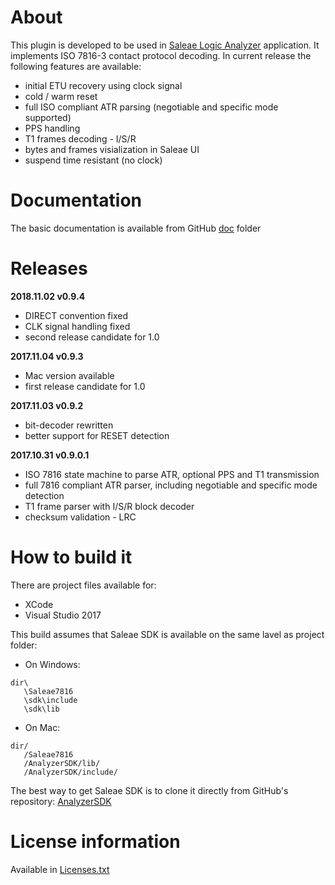 # About

This plugin is developed to be used in [Saleae Logic Analyzer](https://www.saleae.com/) application. It implements
ISO 7816-3 contact protocol decoding. In current release the following features are available:
* initial ETU recovery using clock signal
* cold / warm reset
* full ISO compliant ATR parsing (negotiable and specific mode supported)
* PPS handling
* T1 frames decoding - I/S/R
* bytes and frames visialization in Saleae UI
* suspend time resistant (no clock)



# Documentation

The basic documentation is available from GitHub [doc](doc/) folder


# Releases

**2018.11.02 v0.9.4**
* DIRECT convention fixed
* CLK signal handling fixed
* second release candidate for 1.0

**2017.11.04 v0.9.3**
* Mac version available
* first release candidate for 1.0
	
**2017.11.03 v0.9.2**
* bit-decoder rewritten
* better support for RESET detection

**2017.10.31 v0.9.0.1**
* ISO 7816 state machine to parse ATR, optional PPS and T1 transmission
* full 7816 compliant ATR parser, including negotiable and specific mode detection
* T1 frame parser with I/S/R block decoder
* checksum validation - LRC
	
	
# How to build it

There are project files available for:
* XCode
* Visual Studio 2017


This build assumes that Saleae SDK is available on the same lavel as project folder:
* On Windows:
```
dir\
   \Saleae7816
   \sdk\include
   \sdk\lib
```
			
* On Mac:
```
dir/
   /Saleae7816
   /AnalyzerSDK/lib/
   /AnalyzerSDK/include/
```
		
The best way to get Saleae SDK is to clone it directly from GitHub's repository: [AnalyzerSDK](https://github.com/saleae/AnalyzerSDK)


# License information

Available in [Licenses.txt](Licenses.txt)